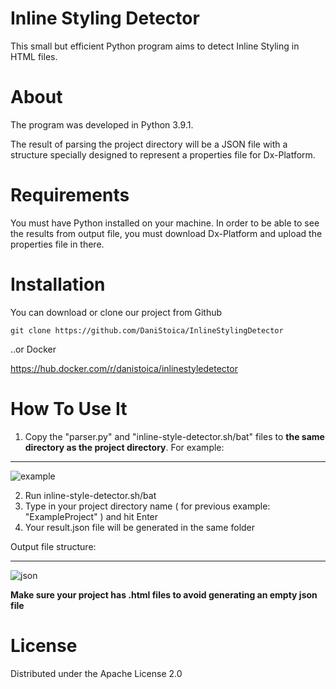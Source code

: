 # Inline Styling Detector

This small but efficient Python program aims to detect Inline Styling in HTML files.

# About

The program was developed in Python 3.9.1. 

The result of parsing the project directory will be a JSON file with a structure specially designed to represent a properties file for Dx-Platform.

# Requirements

You must have Python installed on your machine.
In order to be able to see the results from output file, you must download Dx-Platform and upload the properties file in there.

# Installation

You can download or clone our project from Github

```console
git clone https://github.com/DaniStoica/InlineStylingDetector
```

..or Docker

https://hub.docker.com/r/danistoica/inlinestyledetector

# How To Use It

1. Copy the "parser.py" and "inline-style-detector.sh/bat" files to **the same directory as the project directory**.
For example:
____
![example](https://user-images.githubusercontent.com/48685393/112371832-bc55b680-8ce7-11eb-8171-ff3db919eebe.png)

2. Run inline-style-detector.sh/bat 
3. Type in your project directory name ( for previous example: "ExampleProject" ) and hit Enter
4. Your result.json file will be generated in the same folder

Output file structure:
____
![json](https://user-images.githubusercontent.com/48685393/112372627-b2808300-8ce8-11eb-8c47-30c906c81d2f.png)

**Make sure your project has .html files to avoid generating an empty json file**

# License 

Distributed under the Apache License 2.0
